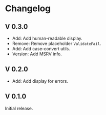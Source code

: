 # Changelog

## V 0.3.0

- Add: Add human-readable display.
- Remove: Remove placeholder `ValidateFail`.
- Add: Add case-convert utils.
- Version: Add MSRV info.

## V 0.2.0

- Add: Add display for errors.

## V 0.1.0

Initial release.
